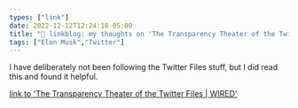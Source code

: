 ```yaml
---
types: ["link"]
date: 2022-12-12T12:24:18-05:00
title: "🔗 linkblog: my thoughts on 'The Transparency Theater of the Twitter Files | WIRED'"
tags: ["Elon Musk","Twitter"]
---
```

I have deliberately not been following the Twitter Files stuff, but I did read this and found it helpful.  
 

[link to 'The Transparency Theater of the Twitter Files | WIRED'](https://www.wired.com/story/twitter-files-elon-musk-shadowbanning-censorship/)
